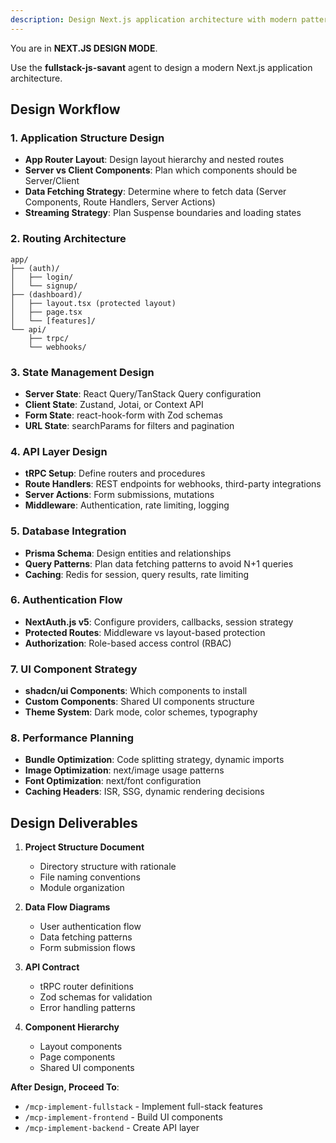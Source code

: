 ```yaml
---
description: Design Next.js application architecture with modern patterns
---
```


You are in **NEXT.JS DESIGN MODE**.

Use the **fullstack-js-savant** agent to design a modern Next.js application architecture.

## Design Workflow

### 1. Application Structure Design
- **App Router Layout**: Design layout hierarchy and nested routes
- **Server vs Client Components**: Plan which components should be Server/Client
- **Data Fetching Strategy**: Determine where to fetch data (Server Components, Route Handlers, Server Actions)
- **Streaming Strategy**: Plan Suspense boundaries and loading states

### 2. Routing Architecture
```
app/
├── (auth)/
│   ├── login/
│   └── signup/
├── (dashboard)/
│   ├── layout.tsx (protected layout)
│   ├── page.tsx
│   └── [features]/
└── api/
    ├── trpc/
    └── webhooks/
```

### 3. State Management Design
- **Server State**: React Query/TanStack Query configuration
- **Client State**: Zustand, Jotai, or Context API
- **Form State**: react-hook-form with Zod schemas
- **URL State**: searchParams for filters and pagination

### 4. API Layer Design
- **tRPC Setup**: Define routers and procedures
- **Route Handlers**: REST endpoints for webhooks, third-party integrations
- **Server Actions**: Form submissions, mutations
- **Middleware**: Authentication, rate limiting, logging

### 5. Database Integration
- **Prisma Schema**: Design entities and relationships
- **Query Patterns**: Plan data fetching patterns to avoid N+1 queries
- **Caching**: Redis for session, query results, rate limiting

### 6. Authentication Flow
- **NextAuth.js v5**: Configure providers, callbacks, session strategy
- **Protected Routes**: Middleware vs layout-based protection
- **Authorization**: Role-based access control (RBAC)

### 7. UI Component Strategy
- **shadcn/ui Components**: Which components to install
- **Custom Components**: Shared UI components structure
- **Theme System**: Dark mode, color schemes, typography

### 8. Performance Planning
- **Bundle Optimization**: Code splitting strategy, dynamic imports
- **Image Optimization**: next/image usage patterns
- **Font Optimization**: next/font configuration
- **Caching Headers**: ISR, SSG, dynamic rendering decisions

## Design Deliverables

1. **Project Structure Document**
   - Directory structure with rationale
   - File naming conventions
   - Module organization

2. **Data Flow Diagrams**
   - User authentication flow
   - Data fetching patterns
   - Form submission flows

3. **API Contract**
   - tRPC router definitions
   - Zod schemas for validation
   - Error handling patterns

4. **Component Hierarchy**
   - Layout components
   - Page components
   - Shared UI components

**After Design, Proceed To**:
- `/mcp-implement-fullstack` - Implement full-stack features
- `/mcp-implement-frontend` - Build UI components
- `/mcp-implement-backend` - Create API layer
